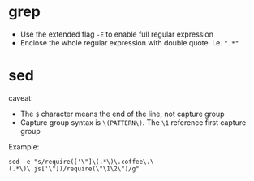 # grep
- Use the extended flag `-E` to enable full regular expression
- Enclose the whole regular expression with double quote. i.e. `".*"`

# sed

caveat:
- The `$` character means the end of the line, not capture group
- Capture group syntax is `\(PATTERN\)`. The `\1` reference first capture group

Example:
```
sed -e "s/require(['\"]\(.*\)\.coffee\.\(.*\)\.js['\"])/require(\"\1\2\")/g"
```
